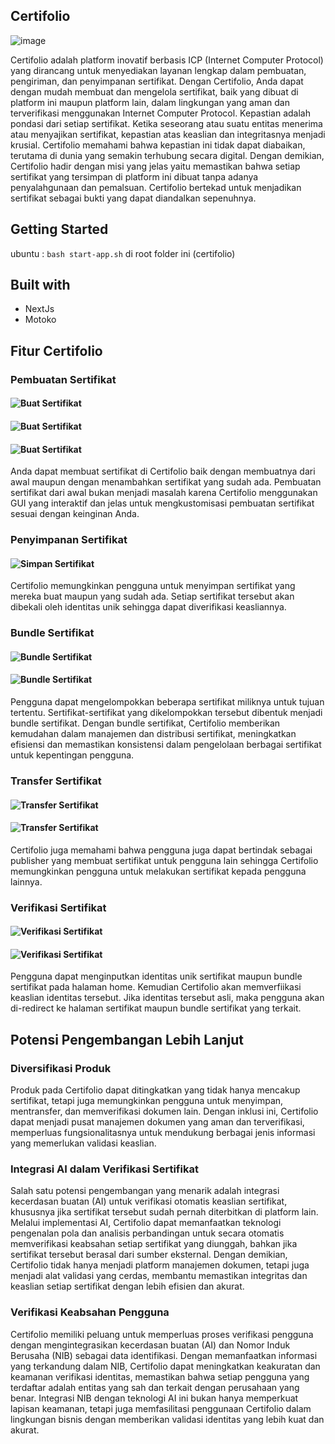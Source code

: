 ## Certifolio

![image](https://github.com/hackathon-mastery-indonesia/certifolio/assets/120027733/33737aca-5a0a-435f-8aaf-f2878e1f32ea)

Certifolio adalah platform inovatif berbasis ICP (Internet Computer Protocol) yang dirancang untuk menyediakan layanan lengkap dalam pembuatan, pengiriman, dan penyimpanan sertifikat. Dengan Certifolio, Anda dapat dengan mudah membuat dan mengelola sertifikat, baik yang dibuat di platform ini maupun platform lain, dalam lingkungan yang aman dan terverifikasi menggunakan Internet Computer Protocol. Kepastian adalah pondasi dari setiap sertifikat. Ketika seseorang atau suatu entitas menerima atau menyajikan sertifikat, kepastian atas keaslian dan integritasnya menjadi krusial. Certifolio memahami bahwa kepastian ini tidak dapat diabaikan, terutama di dunia yang semakin terhubung secara digital. Dengan demikian, Certifolio hadir dengan misi yang jelas yaitu memastikan bahwa setiap sertifikat yang tersimpan di platform ini dibuat tanpa adanya penyalahgunaan dan pemalsuan. Certifolio bertekad untuk menjadikan sertifikat sebagai bukti yang dapat diandalkan sepenuhnya.
## Getting Started
ubuntu : `bash start-app.sh` di root folder ini (certifolio)
## Built with
- NextJs
- Motoko
## Fitur Certifolio
### Pembuatan Sertifikat
#### ![Buat Sertifikat](public/images/create-certificate.png)
#### ![Buat Sertifikat](public/images/create-certificate-raw.png)
#### ![Buat Sertifikat](public/images/create-certificate-template.png)
Anda dapat membuat sertifikat di Certifolio baik dengan membuatnya dari awal maupun dengan menambahkan sertifikat yang sudah ada. Pembuatan sertifikat dari awal bukan menjadi masalah karena Certifolio menggunakan GUI yang interaktif dan jelas untuk mengkustomisasi pembuatan sertifikat sesuai dengan keinginan Anda. 
### Penyimpanan Sertifikat
#### ![Simpan Sertifikat](public/images/penyimpanan-sertifikat.png)
Certifolio memungkinkan pengguna untuk menyimpan sertifikat yang mereka buat maupun yang sudah ada. Setiap sertifikat tersebut akan dibekali oleh identitas unik sehingga dapat diverifikasi keasliannya.
### Bundle Sertifikat
#### ![Bundle Sertifikat](public/images/bundle.png)
#### ![Bundle Sertifikat](public/images/bundle-1.png)
Pengguna dapat mengelompokkan beberapa sertifikat miliknya untuk tujuan tertentu. Sertifikat-sertifikat yang dikelompokkan tersebut dibentuk menjadi bundle sertifikat. Dengan bundle sertifikat, Certifolio memberikan kemudahan dalam manajemen dan distribusi sertifikat, meningkatkan efisiensi dan memastikan konsistensi dalam pengelolaan berbagai sertifikat untuk kepentingan pengguna.
### Transfer Sertifikat
#### ![Transfer Sertifikat](public/images/transfer-1.png)
#### ![Transfer Sertifikat](public/images/transfer-2.png)
Certifolio juga memahami bahwa pengguna juga dapat bertindak sebagai publisher yang membuat sertifikat untuk pengguna lain sehingga Certifolio memungkinkan pengguna untuk melakukan sertifikat kepada pengguna lainnya.
### Verifikasi Sertifikat
#### ![Verifikasi Sertifikat](public/images/verify-1.png)
#### ![Verifikasi Sertifikat](public/images/verify-2.png)
Pengguna dapat menginputkan identitas unik sertifikat maupun bundle sertifikat pada halaman home. Kemudian Certifolio akan memverfiikasi keaslian identitas tersebut. Jika identitas tersebut asli, maka pengguna akan di-redirect ke halaman sertifikat maupun bundle sertifikat yang terkait.

## Potensi Pengembangan Lebih Lanjut
### Diversifikasi Produk
Produk pada Certifolio dapat ditingkatkan yang tidak hanya mencakup sertifikat, tetapi juga memungkinkan pengguna untuk menyimpan, mentransfer, dan memverifikasi dokumen lain. Dengan inklusi ini, Certifolio dapat menjadi pusat manajemen dokumen yang aman dan terverifikasi, memperluas fungsionalitasnya untuk mendukung berbagai jenis informasi yang memerlukan validasi keaslian. 
### Integrasi AI dalam Verifikasi Sertifikat
Salah satu potensi pengembangan yang menarik adalah integrasi kecerdasan buatan (AI) untuk verifikasi otomatis keaslian sertifikat, khususnya jika sertifikat tersebut sudah pernah diterbitkan di platform lain. Melalui implementasi AI, Certifolio dapat memanfaatkan teknologi pengenalan pola dan analisis perbandingan untuk secara otomatis memverifikasi keabsahan setiap sertifikat yang diunggah, bahkan jika sertifikat tersebut berasal dari sumber eksternal. Dengan demikian, Certifolio tidak hanya menjadi platform manajemen dokumen, tetapi juga menjadi alat validasi yang cerdas, membantu memastikan integritas dan keaslian setiap sertifikat dengan lebih efisien dan akurat.
### Verifikasi Keabsahan Pengguna
Certifolio memiliki peluang untuk memperluas proses verifikasi pengguna dengan mengintegrasikan kecerdasan buatan (AI) dan Nomor Induk Berusaha (NIB) sebagai data identifikasi. Dengan memanfaatkan informasi yang terkandung dalam NIB, Certifolio dapat meningkatkan keakuratan dan keamanan verifikasi identitas, memastikan bahwa setiap pengguna yang terdaftar adalah entitas yang sah dan terkait dengan perusahaan yang benar. Integrasi NIB dengan teknologi AI ini bukan hanya memperkuat lapisan keamanan, tetapi juga memfasilitasi penggunaan Certifolio dalam lingkungan bisnis dengan memberikan validasi identitas yang lebih kuat dan akurat.
